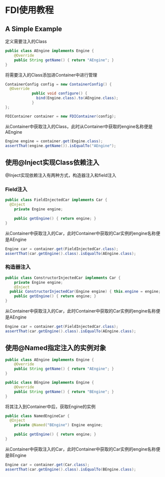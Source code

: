 # FDI使用教程

## A Simple Example

定义需要注入的Class

```java
public class AEngine implements Engine {
	@Override
	public String getName() { return "AEngine"; }
}
```

将需要注入的Class添加进Container中进行管理

```java
ContainerConfig config = new ContainerConfig() {
  @Override
            public void configure() {
              bind(Engine.class).to(AEngine.class);
            }
};

FDIContainer container = new FDIContainer(config);
```

从Container中获取注入的Class，此时从Container中获取的engine名称便是AEngine

```java
Engine engine = container.get(Engine.class);
assertThat(engine.getName()).isEqualTo("AEngine");
```

## 使用@Inject实现Class依赖注入

@Inject实现依赖注入有两种方式，构造器注入和field注入

### Field注入

```java
public class FieldInjectedCar implements Car {
  @Inject
	private Engine engine;
		
	public getEngine() { return engine; }
}
```

从Container中获取注入的Car，此时Container中获取的Car实例的engine名称便是AEngine

```java
Engine car = container.get(FieldInjectedCar.class);
assertThat(car.getEngine().class).isEqualTo(AEngine.class);
```

### 构造器注入

```java
public class ConstructorInjectedCar implements Car {
	private Engine engine;
	@Inject
  public ConstructorInjectedCar(Engine engine) { this.engine = engine; }
	public getEngine() { return engine; }
}
```

从Container中获取注入的Car，此时Container中获取的Car实例的engine名称便是AEngine

```java
Engine car = container.get(FieldInjectedCar.class);
assertThat(car.getEngine().class).isEqualTo(AEngine.class);
```

## 使用@Named指定注入的实例对象

```java
public class AEngine implements Engine {
	@Override
	public String getName() { return "AEngine"; }
}
```

```java
public class BEngine implements Engine {
	@Override
	public String getName() { return "BEngine"; }
}
```

将其注入到Container中后，获取Engine的实例

```java
public class NamedEngineCar {
  @Inject
	private @Named("BEngine") Engine engine;
		
	public getEngine() { return engine; }
}
```

从Container中获取注入的Car，此时Container中获取的Car实例的engine名称便是BEngine

```java
Engine car = container.get(Car.class);
assertThat(car.getEngine().class).isEqualTo(BEngine.class);
```
